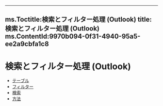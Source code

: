

---
ms.Toctitle:検索とフィルター処理 (Outlook)
title:検索とフィルター処理 (Outlook)
ms.ContentId:9970b094-0f31-4940-95a5-ee2a9cbfa1c8
---
# 検索とフィルター処理 (Outlook)


- [テーブル](5d8d239f-14be-4c88-82e8-3ac021bcd8f4.md)
- [フィルター](139ce3a5-8e8d-417c-be52-82ae4bfa9bf6.md)
- [検索](886f16be-d46d-4ffd-81f9-73288e929daa.md)
- [方法](e19b61d9-18c7-48df-9902-efee93c2da77.md)



